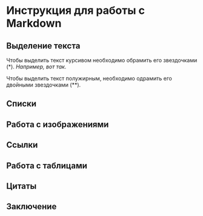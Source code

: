 # Инструкция для работы с Markdown

## Выделение текста

Чтобы выделить текст курсивом необходимо обрамить его звездочками (*). *Например, *вот так*.*

Чтобы выделить текст полужирным, необходимо одрамить его двойными звездочками (**).

## Списки

## Работа с изображениями

## Ссылки

## Работа с таблицами

## Цитаты

## Заключение
